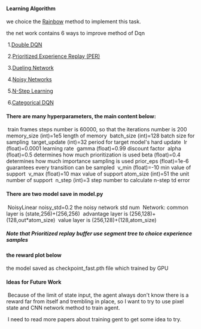 #### Learning Algorithm

we choice the [Rainbow](https://arxiv.org/pdf/1710.02298.pdf) method to implement this task.

the net work contains 6 ways to improve method of Dqn

​		1.[Double DQN](https://github.com/JiaRuiming-1/RL-rainbow/blob/all-contributors/add-AFanaei/02.double_q.ipynb)

​		2.[Prioritized Experience Replay (PER)](https://github.com/JiaRuiming-1/RL-rainbow/blob/all-contributors/add-AFanaei/03.per.ipynb)

​        3.[Dueling Network](https://github.com/JiaRuiming-1/RL-rainbow/blob/all-contributors/add-AFanaei/04.dueling.ipynb)

​		4.[Noisy Networks](https://github.com/JiaRuiming-1/RL-rainbow/blob/all-contributors/add-AFanaei/05.noisy_net.ipynb)

​		5.[N-Step Learning](https://github.com/JiaRuiming-1/RL-rainbow/blob/all-contributors/add-AFanaei/07.n_step_learning.ipynb)

​		6.[Categorical DQN](https://github.com/JiaRuiming-1/RL-rainbow/blob/all-contributors/add-AFanaei/06.categorical_dqn.ipynb)

#### There are many hyperparameters, the main content below:

​	train frames steps number is 60000, so that the iterations number is 200
​	memory_size (int)=1e5 length of memory
​    batch_size (int)=128 batch size for sampling
​    target_update (int)=32 period for target model's hard update
​    lr (float)=0.0001 learning rate
​    gamma (float)=0.99 discount factor
​    alpha (float)=0.5 determines how much prioritization is used
​    beta (float)=0.4 determines how much importance sampling is used
​    prior_eps (float)=1e-6 guarantees every transition can be sampled
​	v_min (float)=-10 min value of support
​    v_max (float)=10 max value of support
​    atom_size (int)=51 the unit number of support
​    n_step (int)=3 step number to calculate n-step td error

#### There are two model save in model.py

​	NoisyLinear noisy_std=0.2 the noisy network std num
​    Network: 
​	common layer is (state,256)+(256,256)
​	advantage layer is (256,128)+(128,out*atom_size)
​	value layer is (256,128)+(128,atom_size)

##### Note that Prioritized replay buffer use segment tree to choice experience samples

#### the reward plot below
[image-20230203002927797]:https://github.com/JiaRuiming-1/deep-reinforcement-learning/blob/master/p1_navigation/%E4%B8%8B%E8%BD%BD.png
the model saved as checkpoint_fast.pth file which trained by GPU

#### Ideas for Future Work

​	Because of the limit of state input, the agent always don't know there is a reward far from itself and trembling in place, so I want to try to use pixel state and CNN network method to train agent.

​	I need to read more papers about training gent to get some idea to try.

